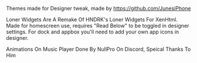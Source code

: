 Themes made for Designer tweak, made by https://github.com/JunesiPhone

Loner Widgets Are A Remake Of HNDRK's Loner Widgets For XenHtml. Made for homescreen use, requires "Read Below" to be toggled in designer settings. For dock and appbox you'll need to add your own app icons in designer. 


Animations On Music Player Done By NullPro On Discord, Speical Thanks To Him
